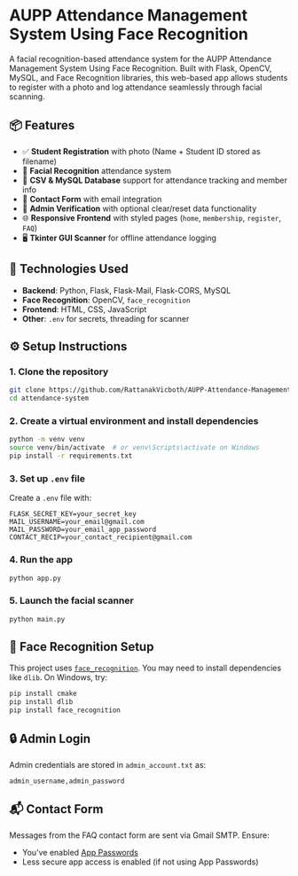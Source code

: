 #  AUPP Attendance Management System Using Face Recognition

A facial recognition-based attendance system for the AUPP Attendance Management System Using Face Recognition. Built with Flask, OpenCV, MySQL, and Face Recognition libraries, this web-based app allows students to register with a photo and log attendance seamlessly through facial scanning.

## 📦 Features

* ✅ **Student Registration** with photo (Name + Student ID stored as filename)
* 🤳 **Facial Recognition** attendance system
* 📄 **CSV & MySQL Database** support for attendance tracking and member info
* 📧 **Contact Form** with email integration
* 🔐 **Admin Verification** with optional clear/reset data functionality
* 🌐 **Responsive Frontend** with styled pages (`home`, `membership`, `register`, `FAQ`)
* 🖥️ **Tkinter GUI Scanner** for offline attendance logging

## 🚀 Technologies Used

* **Backend**: Python, Flask, Flask-Mail, Flask-CORS, MySQL
* **Face Recognition**: OpenCV, `face_recognition`
* **Frontend**: HTML, CSS, JavaScript
* **Other**: `.env` for secrets, threading for scanner

## ⚙️ Setup Instructions

### 1. **Clone the repository**

```bash
git clone https://github.com/RattanakVicboth/AUPP-Attendance-Management-system-using-face-recognition.git
cd attendance-system
```

### 2. **Create a virtual environment and install dependencies**

```bash
python -m venv venv
source venv/bin/activate  # or venv\Scripts\activate on Windows
pip install -r requirements.txt
```

### 3. **Set up `.env` file**

Create a `.env` file with:

```env
FLASK_SECRET_KEY=your_secret_key
MAIL_USERNAME=your_email@gmail.com
MAIL_PASSWORD=your_email_app_password
CONTACT_RECIP=your_contact_recipient@gmail.com
```

### 4. **Run the app**

```bash
python app.py
```

### 5. **Launch the facial scanner**

```bash
python main.py
```

## 🧪 Face Recognition Setup

This project uses [`face_recognition`](https://github.com/ageitgey/face_recognition). You may need to install dependencies like `dlib`. On Windows, try:

```bash
pip install cmake
pip install dlib
pip install face_recognition
```

## 🔒 Admin Login

Admin credentials are stored in `admin_account.txt` as:

```
admin_username,admin_password
```

## 📬 Contact Form
Messages from the FAQ contact form are sent via Gmail SMTP. Ensure:
* You’ve enabled [App Passwords](https://myaccount.google.com/apppasswords)
* Less secure app access is enabled (if not using App Passwords)
